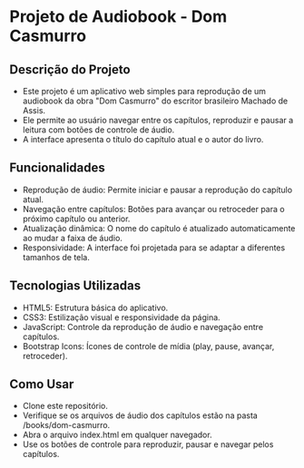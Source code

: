 # Projeto de Audiobook - Dom Casmurro
## Descrição do Projeto

- Este projeto é um aplicativo web simples para reprodução de um audiobook da obra "Dom Casmurro" do escritor brasileiro Machado de Assis. 
- Ele permite ao usuário navegar entre os capítulos, reproduzir e pausar a leitura com botões de controle de áudio. 
- A interface apresenta o título do capítulo atual e o autor do livro.

## Funcionalidades
- Reprodução de áudio: Permite iniciar e pausar a reprodução do capítulo atual.
- Navegação entre capítulos: Botões para avançar ou retroceder para o próximo capítulo ou anterior.
- Atualização dinâmica: O nome do capítulo é atualizado automaticamente ao mudar a faixa de áudio.
- Responsividade: A interface foi projetada para se adaptar a diferentes tamanhos de tela.

## Tecnologias Utilizadas
- HTML5: Estrutura básica do aplicativo.
- CSS3: Estilização visual e responsividade da página.
- JavaScript: Controle da reprodução de áudio e navegação entre capítulos.
- Bootstrap Icons: Ícones de controle de mídia (play, pause, avançar, retroceder).

## Como Usar
- Clone este repositório.
- Verifique se os arquivos de áudio dos capítulos estão na pasta /books/dom-casmurro.
- Abra o arquivo index.html em qualquer navegador.
- Use os botões de controle para reproduzir, pausar e navegar pelos capítulos.
